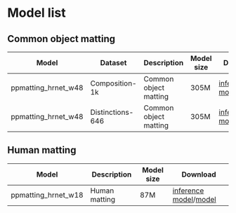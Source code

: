 # Model list

## Common object matting
|Model | Dataset | Description  |  Model size | Download |
|---|---|---|---|---|
|ppmatting_hrnet_w48 | Composition-1k |  Common object matting | 305M | [inference model](https://paddleseg.bj.bcebos.com/matting/models/deploy/ppmatting-hrnet_w48-composition.zip)/[model](https://paddleseg.bj.bcebos.com/matting/models/ppmatting-hrnet_w48-composition.pdparams) |
|ppmatting_hrnet_w48 | Distinctions-646 | Common object matting | 305M | [inference model](https://paddleseg.bj.bcebos.com/matting/models/deploy/ppmatting-hrnet_w48-distinctions.zip)/[model](https://paddleseg.bj.bcebos.com/matting/models/ppmatting-hrnet_w48-distinctions.pdparams) |

## Human matting
| Model  | Description |  Model size | Download |
|---|---|---|---|
|ppmatting_hrnet_w18 | Human matting | 87M | [inference model](https://paddleseg.bj.bcebos.com/matting/models/deploy/ppmatting-hrnet_w18-human_512.zip)/[model](https://paddleseg.bj.bcebos.com/matting/models/ppmatting-hrnet_w18-human_512.pdparams) |
